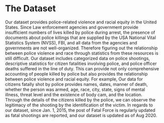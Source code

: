 # The Dataset

Our dataset provides police-related violence and racial equity in the United States. Since Law enforcement agencies and government provide insufficient numbers of lives killed by police during arrest, the presence of documents about police killings that are supplied by the USA National Vital Statistics System (NVSS), FBI, and all data from the agencies and governments are not well-organized. Therefore figuring out the relationship between police violence and race through statistics from these resources is still difficult. Our dataset includes categorized data on police shootings, descriptive statistics for citizen fatalities involving police, and police officer deaths suffered in the line of duty. This can provide not only comprehensive accounting of people killed by police but also provides the relationship between police violence and racial equity. For example, Our data for citizens fatally shot by police provides names, dates, manner of death, whether the person was armed, age, race, city, state, signs of mental illness, threat level and the existence of body cam, and the location. Through the details of the citizens killed by the police, we can observe the legitimacy of the shooting by the identification of the victim. In regards to our dataset, since Jan. 1, 2015, the post of Fatal Force is regularly updated as fatal shootings are reported, and our dataset is updated as of Aug 2020.
